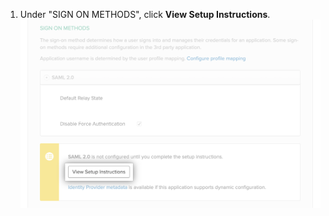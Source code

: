 1. Under "SIGN ON METHODS", click **View Setup Instructions**.
  !["View Setup Instructions" button in Okta application's "Sign On" tab](/assets/images/help/saml/okta-view-setup-instructions.png)
